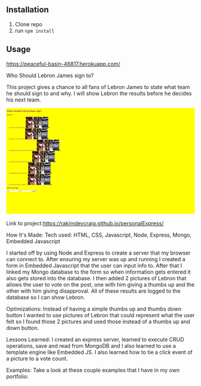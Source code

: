 ## Installation

1. Clone repo
2. run `npm install`

## Usage

https://peaceful-basin-46817.herokuapp.com/

Who Should Lebron James sign to?

This project gives a chance to all fans of Lebron James to state what team he should sign to and why. I will show Lebron
the results before he decides his next team.

![pic](pic.jpg)

Link to project:https://rakimdevcraig.github.io/personalExpress/

How It's Made:
Tech used: HTML, CSS, Javascript, Node, Express, Mongo, Embedded Javascript

I started off by using Node and Express to create a server that my browser can connect to. After ensuring my server was up and running I created a form in Embedded Javascript that the user can input info to. After that I linked my Mongo database to the form so when information gets entered it also gets stored into the database. I then added 2 pictures of Lebron that allows the user to vote on the post, one with him giving a thumbs up and the other with him giving
disapproval. All of these results are logged to the database so I can show Lebron.

Optimizations:
Instead of having a simple thumbs up and thumbs down button I wanted to use pictures of Lebron that could represent what the user felt so I found those 2 pictures and used those instead of a thumbs up and down button.

Lessons Learned: I created an express server, learned to execute CRUD operations, save and read from MongoDB and I also learned to use a template engine like Embedded JS. I also learned how to tie a click event of a picture to a vote count.

Examples:
Take a look at these couple examples that I have in my own portfolio:
